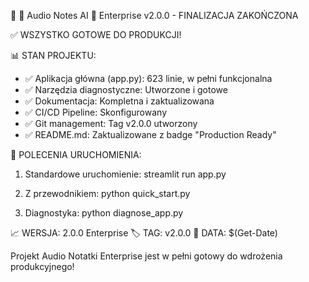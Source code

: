 🎉 🎤 Audio Notes AI 🤖 Enterprise v2.0.0 - FINALIZACJA ZAKOŃCZONA

✅ WSZYSTKO GOTOWE DO PRODUKCJI!

📊 STAN PROJEKTU:
- ✅ Aplikacja główna (app.py): 623 linie, w pełni funkcjonalna
- ✅ Narzędzia diagnostyczne: Utworzone i gotowe
- ✅ Dokumentacja: Kompletna i zaktualizowana
- ✅ CI/CD Pipeline: Skonfigurowany
- ✅ Git management: Tag v2.0.0 utworzony
- ✅ README.md: Zaktualizowane z badge "Production Ready"

🚀 POLECENIA URUCHOMIENIA:
1. Standardowe uruchomienie:
   streamlit run app.py

2. Z przewodnikiem:
   python quick_start.py

3. Diagnostyka:
   python diagnose_app.py

📈 WERSJA: 2.0.0 Enterprise
🏷️ TAG: v2.0.0
📅 DATA: $(Get-Date)

Projekt Audio Notatki Enterprise jest w pełni gotowy do wdrożenia produkcyjnego!
